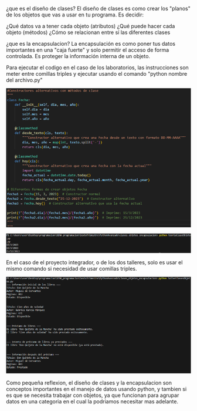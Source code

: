 ¿que es el diseño de clases?
El diseño de clases es como crear los "planos" de los objetos que vas a usar en tu programa. Es decidir:

¿Qué datos va a tener cada objeto (atributos)
¿Qué puede hacer cada objeto (métodos)
¿Cómo se relacionan entre sí las diferentes clases

¿que es la encapsulacion?
La encapsulación es como poner tus datos importantes en una "caja fuerte" y solo permitir el acceso de forma controlada. Es proteger la información interna de un objeto.

Para ejecutar el codigo en el caso de los laboratorios, las instrucciones son meter entre comillas triples y ejecutar usando el comando "python nombre del archivo.py"

![alt text](img/ClaseObjeto.png)

![](img/ClaseObjeto2.png)

En el caso de el proyecto integrador, o de los dos talleres, solo es usar el mismo comando si necesidad de usar comillas triples.

![alt text](img/tallerClaseObjeto.png)

Como pequeña reflexion, el diseño de clases y la encapsulacion son conceptos importantes en el manejo de datos usando python, y tambien si es que se necesita trabajar con objetos, ya que funcionan para agrupar datos en una categoria en el cual la podriamos necesitar mas adelante.